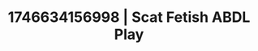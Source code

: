 ---
categories:
- Nerdy seduction
- AI-generated
- Romantic kink
- Full-body chills
- Pleasure mapping
- ASMR
- Cosplay
- Lover's breath
image: /assets/images/1746634156998.jpg
layout: post
seo:
  description: Featured content with premium ABDL Play, Scat Fetish. HD images available.
  keywords: ABDL Play, Scat Fetish
  og_image: /assets/images/1746634156998.jpg
  schema_type: VisualArtwork
tags:
- ABDL Play
- Scat Fetish
- '#1746634156998'
title: 1746634156998 | Scat Fetish ABDL Play
---